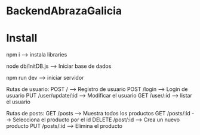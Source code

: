# BackendAbrazaGalicia

# Install

npm i  --> instala libraries

node db/initDB.js  -->  Iniciar base de dados

npm run dev  --> iniciar servidor 


Rutas de usuario:
POST / --> Registro de usuario
POST /login --> Login de usuario
PUT /user/update/:id --> Modificar el usuario
GET /user/:id --> listar el usuario

Rutas de posts:
GET /posts --> Muestra todos los productos
GET /posts/:id --> Selecciona el producto por el id
DELETE /post/:id --> Crea un nuevo producto
PUT /posts/:id --> Elimina el producto

